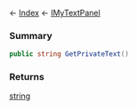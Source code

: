 ← [Index](Api-Index) ← [IMyTextPanel](Sandbox.ModAPI.Ingame.IMyTextPanel)

### Summary

```csharp
public string GetPrivateText()
```

### Returns

[string](System.String)

